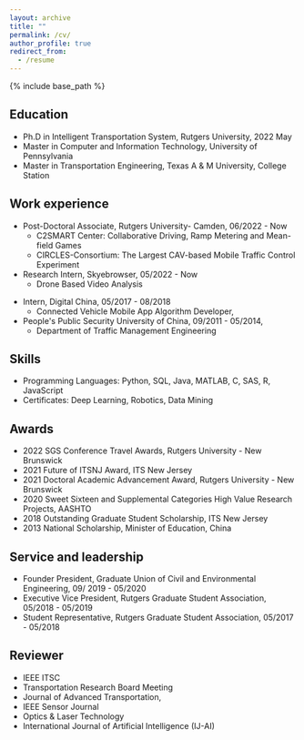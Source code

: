 ```yaml
---
layout: archive
title: ""
permalink: /cv/
author_profile: true
redirect_from:
  - /resume
---
```


{% include base_path %}

Education
------
* Ph.D in Intelligent Transportation System, Rutgers University, 2022 May
* Master in Computer and Information Technology, University of Pennsylvania
* Master in Transportation Engineering, Texas A & M University, College Station

Work experience
------
* Post-Doctoral Associate, Rutgers University- Camden, 06/2022 - Now
  * C2SMART Center: Collaborative Driving, Ramp Metering and Mean-field Games
  * CIRCLES-Consortium: The Largest CAV-based Mobile Traffic Control Experiment
* Research Intern, Skyebrowser, 05/2022 - Now
  * Drone Based Video Analysis
<!-- Teaching Assistant, University of Pennsylvania
   CIT 595: Computer Systems Programming, 2021 Fall
  CIT 596: Algorithms & Computation, 2021 Fall, 2022 Fall, 2023 Spring -->
<!-- Graduate Research Assistant, 09/2016 – 11/2021,
  Department of Civil and Environmental Engineering
  Rutgers, The State University of New Jersey
  Advisor: Jing Jin -->
* Intern, Digital China, 05/2017 - 08/2018 
  * Connected Vehicle Mobile App Algorithm Developer, 
* People's Public Security University of China, 09/2011 - 05/2014, 
  * Department of Traffic Management Engineering

Skills
------
* Programming Languages: Python, SQL, Java, MATLAB, C, SAS, R, JavaScript
* Certificates: Deep Learning, Robotics, Data Mining
 
Awards
------
  * 2022 SGS Conference Travel Awards, Rutgers University - New Brunswick
  * 2021 Future of ITSNJ Award, ITS New Jersey
  * 2021 Doctoral Academic Advancement Award, Rutgers University - New Brunswick
  * 2020 Sweet Sixteen and Supplemental Categories High Value Research Projects, AASHTO
  * 2018 Outstanding Graduate Student Scholarship, ITS New Jersey
  * 2013 National Scholarship, Minister of Education, China

Service and leadership
------
* Founder President, Graduate Union of Civil and Environmental Engineering, 09/ 2019 - 05/2020
* Executive Vice President, Rutgers Graduate Student Association, 05/2018 - 05/2019
* Student Representative, Rutgers Graduate Student Association, 05/2017 - 05/2018

Reviewer
------
* IEEE ITSC
* Transportation Research Board Meeting
* Journal of Advanced Transportation, 
* IEEE Sensor Journal
* Optics & Laser Technology
* International Journal of Artificial Intelligence (IJ-AI)

